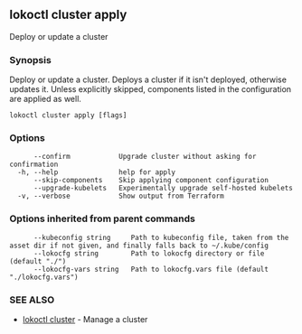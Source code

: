 ## lokoctl cluster apply

Deploy or update a cluster

### Synopsis

Deploy or update a cluster.
Deploys a cluster if it isn't deployed, otherwise updates it.
Unless explicitly skipped, components listed in the configuration are applied as well.

```
lokoctl cluster apply [flags]
```

### Options

```
      --confirm            Upgrade cluster without asking for confirmation
  -h, --help               help for apply
      --skip-components    Skip applying component configuration
      --upgrade-kubelets   Experimentally upgrade self-hosted kubelets
  -v, --verbose            Show output from Terraform
```

### Options inherited from parent commands

```
      --kubeconfig string     Path to kubeconfig file, taken from the asset dir if not given, and finally falls back to ~/.kube/config
      --lokocfg string        Path to lokocfg directory or file (default "./")
      --lokocfg-vars string   Path to lokocfg.vars file (default "./lokocfg.vars")
```

### SEE ALSO

* [lokoctl cluster](lokoctl_cluster.md)	 - Manage a cluster

